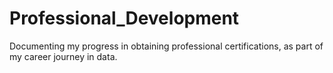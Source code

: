 # Professional_Development
Documenting my progress in obtaining professional certifications, as part of my career journey in data.
